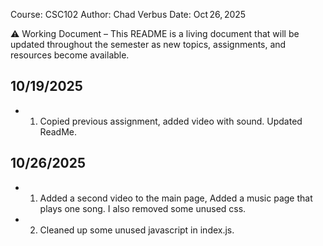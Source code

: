 Course: CSC102
Author: Chad Verbus
Date: Oct 26, 2025


⚠️ Working Document – This README is a living document that will be updated throughout the semester as new topics, assignments, and resources become available.  

## 10/19/2025
* 1. Copied previous assignment, added video with sound. Updated ReadMe.
## 10/26/2025
* 1. Added a second video to the main page, Added a music page that plays one song. I also removed some unused css. 
* 2. Cleaned up some unused javascript in index.js.